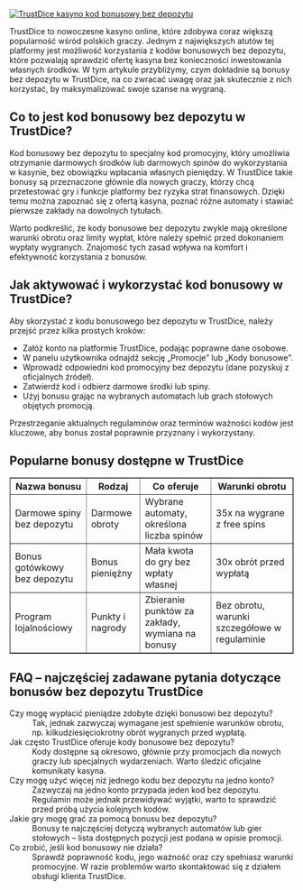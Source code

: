 [![TrustDice kasyno kod bonusowy bez depozytu](https://123-caf.pages.dev/gitsignup.png)](https://vrmoo.ru/Bt82HjjY)

<p>TrustDice to nowoczesne kasyno online, które zdobywa coraz większą popularność wśród polskich graczy. Jednym z największych atutów tej platformy jest możliwość korzystania z kodów bonusowych bez depozytu, które pozwalają sprawdzić ofertę kasyna bez konieczności inwestowania własnych środków. W tym artykule przybliżymy, czym dokładnie są bonusy bez depozytu w TrustDice, na co zwracać uwagę oraz jak skutecznie z nich korzystać, by maksymalizować swoje szanse na wygraną.</p>  <h2>Co to jest kod bonusowy bez depozytu w TrustDice?</h2> <p>Kod bonusowy bez depozytu to specjalny kod promocyjny, który umożliwia otrzymanie darmowych środków lub darmowych spinów do wykorzystania w kasynie, bez obowiązku wpłacania własnych pieniędzy. W TrustDice takie bonusy są przeznaczone głównie dla nowych graczy, którzy chcą przetestować gry i funkcje platformy bez ryzyka strat finansowych. Dzięki temu można zapoznać się z ofertą kasyna, poznać różne automaty i stawiać pierwsze zakłady na dowolnych tytułach.</p> <p>Warto podkreślić, że kody bonusowe bez depozytu zwykle mają określone warunki obrotu oraz limity wypłat, które należy spełnić przed dokonaniem wypłaty wygranych. Znajomość tych zasad wpływa na komfort i efektywność korzystania z bonusów.</p>  <h2>Jak aktywować i wykorzystać kod bonusowy w TrustDice?</h2> <p>Aby skorzystać z kodu bonusowego bez depozytu w TrustDice, należy przejść przez kilka prostych kroków:</p> <ul>   <li>Załóż konto na platformie TrustDice, podając poprawne dane osobowe.</li>   <li>W panelu użytkownika odnajdź sekcję „Promocje” lub „Kody bonusowe”.</li>   <li>Wprowadź odpowiedni kod promocyjny bez depozytu (dane pozyskuj z oficjalnych źródeł).</li>   <li>Zatwierdź kod i odbierz darmowe środki lub spiny.</li>   <li>Użyj bonusu grając na wybranych automatach lub grach stołowych objętych promocją.</li> </ul> <p>Przestrzeganie aktualnych regulaminów oraz terminów ważności kodów jest kluczowe, aby bonus został poprawnie przyznany i wykorzystany.</p>  <h2>Popularne bonusy dostępne w TrustDice</h2> <table border="1" cellpadding="5" cellspacing="0">   <thead>     <tr>       <th>Nazwa bonusu</th>       <th>Rodzaj</th>       <th>Co oferuje</th>       <th>Warunki obrotu</th>     </tr>   </thead>   <tbody>     <tr>       <td>Darmowe spiny bez depozytu</td>       <td>Darmowe obroty</td>       <td>Wybrane automaty, określona liczba spinów</td>       <td>35x na wygrane z free spins</td>     </tr>     <tr>       <td>Bonus gotówkowy bez depozytu</td>       <td>Bonus pieniężny</td>       <td>Mała kwota do gry bez wpłaty własnej</td>       <td>30x obrót przed wypłatą</td>     </tr>     <tr>       <td>Program lojalnościowy</td>       <td>Punkty i nagrody</td>       <td>Zbieranie punktów za zakłady, wymiana na bonusy</td>       <td>Bez obrotu, warunki szczegółowe w regulaminie</td>     </tr>   </tbody> </table>  <h2>FAQ – najczęściej zadawane pytania dotyczące bonusów bez depozytu TrustDice</h2> <dl>   <dt>Czy mogę wypłacić pieniądze zdobyte dzięki bonusowi bez depozytu?</dt>   <dd>Tak, jednak zazwyczaj wymagane jest spełnienie warunków obrotu, np. kilkudziesięciokrotny obrót wygranych przed wypłatą.</dd>    <dt>Jak często TrustDice oferuje kody bonusowe bez depozytu?</dt>   <dd>Kody dostępne są okresowo, głównie przy promocjach dla nowych graczy lub specjalnych wydarzeniach. Warto śledzić oficjalne komunikaty kasyna.</dd>    <dt>Czy mogę użyć więcej niż jednego kodu bez depozytu na jedno konto?</dt>   <dd>Zazwyczaj na jedno konto przypada jeden kod bez depozytu. Regulamin może jednak przewidywać wyjątki, warto to sprawdzić przed próbą użycia kolejnych kodów.</dd>    <dt>Jakie gry mogę grać za pomocą bonusu bez depozytu?</dt>   <dd>Bonusy te najczęściej dotyczą wybranych automatów lub gier stołowych – lista dostępnych pozycji jest podana w opisie promocji.</dd>    <dt>Co zrobić, jeśli kod bonusowy nie działa?</dt>   <dd>Sprawdź poprawność kodu, jego ważność oraz czy spełniasz warunki promocyjne. W razie problemów warto skontaktować się z działem obsługi klienta TrustDice.</dd> </dl>